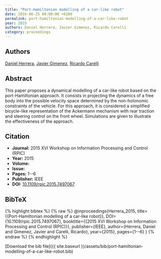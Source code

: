 ```yaml
---
title: "Port-Hamiltonian modelling of a car-like robot"
date: 2016-06-25 00:00:00 +0100
permalink: port-hamiltonian-modelling-of-a-car-like-robot
year: 2015
authors: Daniel Herrera, Javier Gimenez, Ricardo Carelli
category: proceedings
---
```

 
## Authors
[Daniel Herrera](authors/daniel-herrera), [Javier Gimenez](authors/javier-gimenez), [Ricardo Carelli](authors/ricardo-carelli)
 
## Abstract
This paper proposes a dynamical modelling of a car-like robot based on the port-Hamiltonian approach. It consists in projecting the dynamics of a free body into the possible velocity space determined by the non-holonomic constraints of the vehicle. For this approach, it is considered a simplified bicycle-like representation of the Ackermann mechanism with rear traction and steering control on the front wheel. Simulations are given to illustrate the effectiveness of the approach.
 
## Citation
- **Journal:** 2015 XVI Workshop on Information Processing and Control (RPIC)
- **Year:** 2015
- **Volume:** 
- **Issue:** 
- **Pages:** 1--6
- **Publisher:** IEEE
- **DOI:** [10.1109/rpic.2015.7497067](https://doi.org/10.1109/rpic.2015.7497067)
 
## BibTeX
{% highlight bibtex %}
{% raw %}
@inproceedings{Herrera_2015,
  title={{Port-Hamiltonian modelling of a car-like robot}},
  DOI={10.1109/rpic.2015.7497067},
  booktitle={{2015 XVI Workshop on Information Processing and Control (RPIC)}},
  publisher={IEEE},
  author={Herrera, Daniel and Gimenez, Javier and Carelli, Ricardo},
  year={2015},
  pages={1--6}
}
{% endraw %}
{% endhighlight %}
 
[Download the bib file]({{ site.baseurl }}/assets/bib/port-hamiltonian-modelling-of-a-car-like-robot.bib)
 
